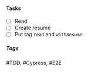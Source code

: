 

#### Tasks
- [ ] Read
- [ ] Create resume
- [ ] Put tag `read` and `withResume`

##### Tags
#TDD, #Cypress, #E2E
